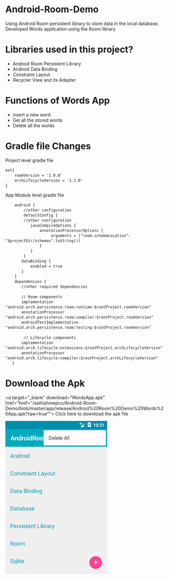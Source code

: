 # Android-Room-Demo
Using Android Room persistent library to store data in the local database. Developed Words application using the Room library.

# Libraries used in this project?
- Android Room Persistent Library
- Android Data Binding
- Constraint Layout
- Recycler View and its Adapter

# Functions of Words App
- insert a new word
- Gel all the stored words
- Delete all the words

# Gradle file Changes

Project level gradle file

    ext{
        roomVersion = '1.0.0'
        archLifecycleVersion = '1.1.0'
    }


App Module level gradle file

        android {
            //other configuration
            defaultConfig {
            //other configuration
               javaCompileOptions {
                   annotationProcessorOptions {
                        arguments = ["room.schemaLocation": "$projectDir/schemas".toString()]
                   }
               }
            }
           dataBinding {
               enabled = true
           }
        }
        dependencies {
           //other required dependencies

           // Room components
           implementation "android.arch.persistence.room:runtime:$rootProject.roomVersion"
           annotationProcessor "android.arch.persistence.room:compiler:$rootProject.roomVersion"
           androidTestImplementation "android.arch.persistence.room:testing:$rootProject.roomVersion"

            // Lifecycle components
           implementation "android.arch.lifecycle:extensions:$rootProject.archLifecycleVersion"
           annotationProcessor "android.arch.lifecycle:compiler:$rootProject.archLifecycleVersion"
       }


# Download the Apk
<a target="_blank" download="WordsApp.apk" href="href="/sathishmepco/Android-Room-Demo/blob/master/app/release/Android%20Room%20Demo%20Words%20App.apk?raw=true""> Click here to download the apk file </a>

<img src="Android Room Demo Words App.png" />
